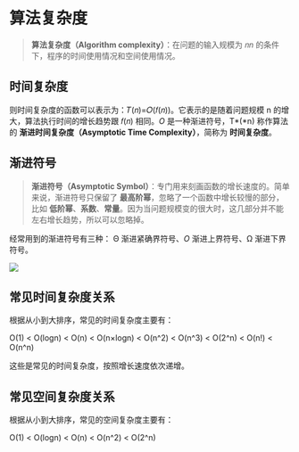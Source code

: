# 算法复杂度

> **算法复杂度（Algorithm complexity）**：在问题的输入规模为 𝑛*n* 的条件下，程序的时间使用情况和空间使用情况。

## 时间复杂度

则时间复杂度的函数可以表示为：𝑇(𝑛)=𝑂(𝑓(𝑛))。它表示的是随着问题规模 n 的增大，算法执行时间的增长趋势跟 𝑓(𝑛) 相同。*O* 是一种渐进符号，T*(*n) 称作算法的 **渐进时间复杂度（Asymptotic Time Complexity）**，简称为 **时间复杂度**。

## 渐进符号

> **渐进符号（Asymptotic Symbol）**：专门用来刻画函数的增长速度的。简单来说，渐进符号只保留了 **最高阶幂**，忽略了一个函数中增长较慢的部分，比如 **低阶幂**、**系数**、**常量**。因为当问题规模变的很大时，这几部分并不能左右增长趋势，所以可以忽略掉。

经常用到的渐进符号有三种： Θ 渐进紧确界符号、*O* 渐进上界符号、Ω 渐进下界符号。

![](https://mirror.ghproxy.com/https://raw.githubusercontent.com/amedesuu/img-2/main/img/202406221609534.png)

## 常见时间复杂度关系

根据从小到大排序，常见的时间复杂度主要有：

O(1) < O(logn) < O(n) < O(n×logn) < O(n^2) < O(n^3) < O(2^n) < O(n!) < O(n^n)

这些是常见的时间复杂度，按照增长速度依次递增。

## 常见空间复杂度关系

根据从小到大排序，常见的空间复杂度主要有：

O(1) < O(logn) < O(n) < O(n^2) < O(2^n)
